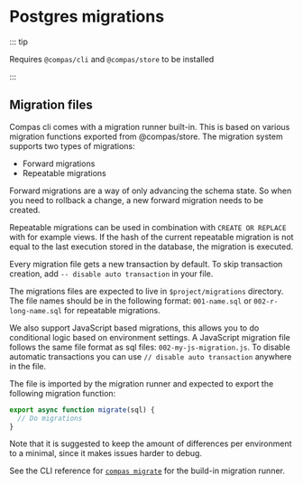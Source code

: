 # Postgres migrations

::: tip

Requires `@compas/cli` and `@compas/store` to be installed

:::

## Migration files

Compas cli comes with a migration runner built-in. This is based on various
migration functions exported from @compas/store. The migration system supports
two types of migrations:

- Forward migrations
- Repeatable migrations

Forward migrations are a way of only advancing the schema state. So when you
need to rollback a change, a new forward migration needs to be created.

Repeatable migrations can be used in combination with `CREATE OR REPLACE` with
for example views. If the hash of the current repeatable migration is not equal
to the last execution stored in the database, the migration is executed.

Every migration file gets a new transaction by default. To skip transaction
creation, add `-- disable auto transaction` in your file.

The migrations files are expected to live in `$project/migrations` directory.
The file names should be in the following format: `001-name.sql` or
`002-r-long-name.sql` for repeatable migrations.

We also support JavaScript based migrations, this allows you to do conditional
logic based on environment settings. A JavaScript migration file follows the
same file format as sql files: `002-my-js-migration.js`. To disable automatic
transactions you can use `// disable auto transaction` anywhere in the file.

The file is imported by the migration runner and expected to export the
following migration function:

```js
export async function migrate(sql) {
  // Do migrations
}
```

Note that it is suggested to keep the amount of differences per environment to a
minimal, since it makes issues harder to debug.

See the CLI reference for
[`compas migrate`](/references/cli.html#compas-migrate) for the build-in
migration runner.
